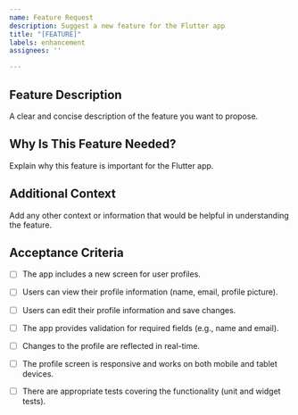 ```yaml
---
name: Feature Request
description: Suggest a new feature for the Flutter app
title: "[FEATURE]"
labels: enhancement
assignees: ''

---
```


## Feature Description
A clear and concise description of the feature you want to propose.

## Why Is This Feature Needed?
Explain why this feature is important for the Flutter app.

## Additional Context
Add any other context or information that would be helpful in understanding the feature.

## Acceptance Criteria
- [ ] The app includes a new screen for user profiles.
- [ ] Users can view their profile information (name, email, profile picture).
- [ ] Users can edit their profile information and save changes.
- [ ] The app provides validation for required fields (e.g., name and email).
- [ ] Changes to the profile are reflected in real-time.
- [ ] The profile screen is responsive and works on both mobile and tablet devices.
- [ ] There are appropriate tests covering the functionality (unit and widget tests).

